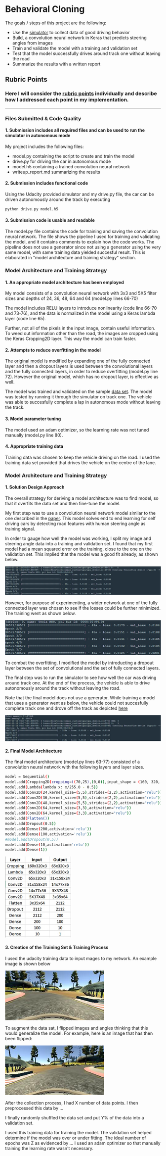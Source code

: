 # **Behavioral Cloning** 

The goals / steps of this project are the following:
* Use the [simulator](https://github.com/udacity/self-driving-car-sim) to collect data of good driving behavior
* Build, a convolution neural network in Keras that predicts steering angles from images
* Train and validate the model with a training and validation set
* Test that the model successfully drives around track one without leaving the road
* Summarize the results with a written report


[//]: # (Image References)

[image1]: ./images/Original.jpg "Original Model Training"
[image2]: ./images/model.jpg "Model training"
[image3]: ./images/architecture.jpg "Model Architecture"
[image4]: ./images/sample.jpg "Sample Training Image"
[image5]: ./images/sample_flipped.jpg "Sample Flipped Image"
[image6]: ./images/model_gen.jpg "Model with Generator"

## Rubric Points
### Here I will consider the [rubric points](https://review.udacity.com/#!/rubrics/432/view) individually and describe how I addressed each point in my implementation.  

---
### Files Submitted & Code Quality

#### 1. Submission includes all required files and can be used to run the simulator in autonomous mode

My project includes the following files:
* model.py containing the script to create and train the model
* drive.py for driving the car in autonomous mode
* model.h5 containing a trained convolution neural network 
* writeup_report.md summarizing the results

#### 2. Submission includes functional code
Using the Udacity provided simulator and my drive.py file, the car can be driven autonomously around the track by executing 
```sh
python drive.py model.h5
```

#### 3. Submission code is usable and readable

The model.py file contains the code for training and saving the convolution neural network. The file shows the pipeline I used for training and validating the model, and it contains comments to explain how the code works. The pipeline does not use a generator since not using a generator using the very same model, with same training data yielded succesful result. This is elaborated in "model architecture and training strategy" section.

### Model Architecture and Training Strategy

#### 1. An appropriate model architecture has been employed

My model consists of a convolution neural network with 3x3 and 5X5 filter sizes and depths of 24, 36, 48, 64 and 64 (model.py lines 66-70) 

The model includes RELU layers to introduce nonlinearity (code line 66-70 and 73-76), and the data is normalized in the model using a Keras lambda layer (code line 65). 

Further, not all of the pixels in the input image, contain useful information. To weed out information other than the road, the images are cropped using the Keras Cropping2D layer. This way the model can train faster.

#### 2. Attempts to reduce overfitting in the model

The [original model](http://images.nvidia.com/content/tegra/automotive/images/2016/solutions/pdf/end-to-end-dl-using-px.pdf) is modified by expanding one of the fully connected layer and then a dropout layers is used between the convolutional layers and the fully connected layers, in order to reduce overfitting (model.py line 72). However the original model, which has no dropout layer, is effective as well.

The model was trained and validated on the sample [data set](https://d17h27t6h515a5.cloudfront.net/topher/2016/December/584f6edd_data/data.zip). The model was tested by running it through the simulator on track one. The vehicle was able to succesfully complete a lap in autonomous mode without leaving the track.

#### 3. Model parameter tuning

The model used an adam optimizer, so the learning rate was not tuned manually (model.py line 80).

#### 4. Appropriate training data

Training data was chosen to keep the vehicle driving on the road. I used the training data set provided that drives the vehicle on the centre of the lane.

### Model Architecture and Training Strategy

#### 1. Solution Design Approach

The overall strategy for deriving a model architecture was to find model, so that it overfits the data set and then fine-tune the model.

My first step was to use a convolution neural network model similar to the one described in the [paper](http://images.nvidia.com/content/tegra/automotive/images/2016/solutions/pdf/end-to-end-dl-using-px.pdf). This model solves end to end learning for self driving cars by detecting road features with human steering angle as training signal. 

In order to gauge how well the model was working, I split my image and steering angle data into a training and validation set. I found that my first model had a mean squared error on the training, close to the one on the validation set. This implied that the model was a good fit already, as shown below. 

![alt text][image1]

However, for purpose of experimenting, a wider network at one of the fully connected layer was chosen to see if the losses could be further minimized. The training went as shown below.

![alt text][image2]

To combat the overfitting, I modified the model by introducting a dropout layer between the set of convolutional and the set of fully connected layers. 

The final step was to run the simulator to see how well the car was driving around track one.
At the end of the process, the vehicle is able to drive autonomously around the track without leaving the road.

Note that the final model does not use a generator. While training a model that uses a generator went as below, the vehicle could not succesfully complete track one and drove off the track as depicted [here](https://github.com/sidharth2189/CarND-Behavioral-Cloning-P3/blob/master/video_gen.mp4)

![alt text][image6]

#### 2. Final Model Architecture

The final model architecture (model.py lines 63-77) consisted of a convolution neural network with the following layers and layer sizes.

```sh
model = Sequential()
model.add(Cropping2D(cropping=((70,25),(0,0)),input_shape = (160, 320, 3)))
model.add(Lambda(lambda x: x/255.0 - 0.5))
model.add(Conv2D(24,kernel_size=(5,5),strides=(2,2),activation="relu"))
model.add(Conv2D(36,kernel_size=(5,5),strides=(2,2),activation="relu"))
model.add(Conv2D(48,kernel_size=(5,5),strides=(2,2),activation="relu"))
model.add(Conv2D(64,kernel_size=(3,3),activation="relu"))
model.add(Conv2D(64,kernel_size=(3,3),activation="relu"))
model.add(Flatten())
model.add(Dropout(0.5))
model.add(Dense(200,activation='relu'))
model.add(Dense(100,activation='relu')) 
#model.add(Dropout(0.5))
model.add(Dense(10,activation='relu'))
model.add(Dense(1))
```
![alt text][image3]

#### 3. Creation of the Training Set & Training Process

I used the udacity training data to input mages to my network. An example image is shown below

![alt text][image4]

To augment the data sat, I flipped images and angles thinking that this would generalize the model. For example, here is an image that has then been flipped:

![alt text][image5]

After the collection process, I had X number of data points. I then preprocessed this data by ...


I finally randomly shuffled the data set and put Y% of the data into a validation set. 

I used this training data for training the model. The validation set helped determine if the model was over or under fitting. The ideal number of epochs was Z as evidenced by ... I used an adam optimizer so that manually training the learning rate wasn't necessary.

